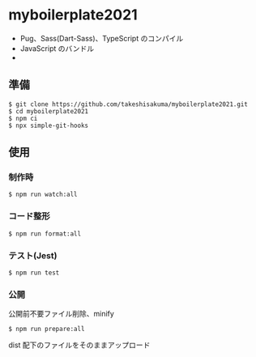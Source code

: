 # myboilerplate2021

- Pug、Sass(Dart-Sass)、TypeScript のコンパイル
- JavaScript のバンドル
-

## 準備

```
$ git clone https://github.com/takeshisakuma/myboilerplate2021.git
$ cd myboilerplate2021
$ npm ci
$ npx simple-git-hooks
```

## 使用

### 制作時

```
$ npm run watch:all
```

### コード整形

```
$ npm run format:all
```

### テスト(Jest)

```
$ npm run test
```

### 公開

公開前不要ファイル削除、minify

```
$ npm run prepare:all
```

dist 配下のファイルをそのままアップロード
